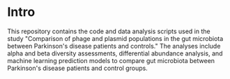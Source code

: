 # Intro
This repository contains the code and data analysis scripts used in the study "Comparison of phage and plasmid populations in the gut microbiota between Parkinson's disease patients and controls." The analyses include alpha and beta diversity assessments, differential abundance analysis, and machine learning prediction models to compare gut microbiota between Parkinson's disease patients and control groups.

